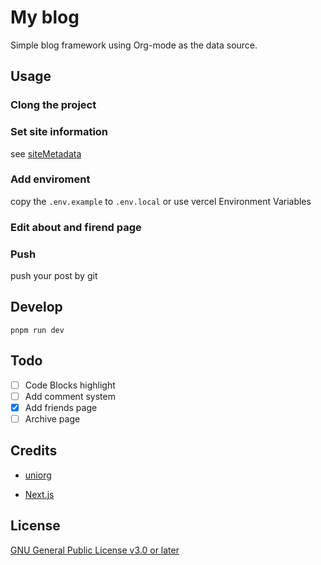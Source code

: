 # My blog 

Simple blog framework using Org-mode as the data source.


## Usage 

### Clong the project

### Set site information

see [siteMetadata](./src/siteMetadata.js)

### Add enviroment
copy the `.env.example` to `.env.local` or use vercel Environment Variables

### Edit about and firend page

### Push
push your post by git 


## Develop

``` 
pnpm run dev 
```

## Todo
- [ ] Code Blocks highlight
- [ ] Add comment system
- [x] Add friends page
- [ ] Archive page

## Credits
- [uniorg](https://github.com/rasendubi/uniorg)

- [Next.js](https://nextjs.org)


## License

[GNU General Public License v3.0 or later](./LICENSE)
